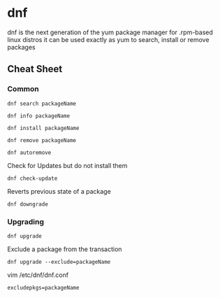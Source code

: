 # dnf
dnf is the next generation of the yum package manager for .rpm-based linux distros it can be used exactly as yum to search, install or remove packages

## Cheat Sheet

### Common
```
dnf search packageName
```

```
dnf info packageName
```

```
dnf install packageName
```

```
dnf remove packageName
```

```
dnf autoremove
```

Check for Updates but do not install them
```
dnf check-update
```
Reverts previous state of a package
```
dnf downgrade
```


### Upgrading 
```
dnf upgrade
```
Exclude a package from the transaction
```
dnf upgrade --exclude=packageName
```
vim /etc/dnf/dnf.conf
```
excludepkgs=packageName
```
